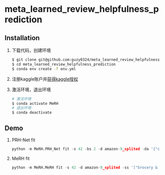 # meta_learned_review_helpfulness_prediction

## Installation

1. 下载代码，创建环境

    ```bash
    $ git clone git@github.com:guzy0324/meta_learned_review_helpfulness_prediction.git
    $ cd meta_learned_review_helpfulness_prediction
    $ conda env create -f env.yml
    ```

2. 注册kaggle账户并[获得kaggle授权](https://www.kaggle.com/docs/api#authentication)

3. 激活环境，退出环境

    ```bash
    # 激活环境
    $ conda activate MeRH
    # 退出环境
    $ conda deactivate
    ```

## Demo

1. PRH-Net fit

    ```python
    python -m MeRH.PRH_Net fit -s 42 -bs 2 -d amazon-9_splited -da '{"count": 700}' -nw 128 -ss '["Grocery & Gourmet Food"]' -e glove -rr BiLSTM -rra '{"r": 3}' -o AdamW -as Identification -me 30 -a 1
    ```

2. MeRH fit

    ```python
    python -m MeRH.MeRH fit -s 42 -d amazon-9_splited -ss '["Grocery & Gourmet Food"]' -bs 8 -nw 128 -e glove -rr BiLSTM -rra '{"r": 3}' -a 1 -o AdamW -as Identification -me 20
    ```
